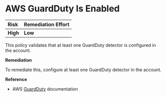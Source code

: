 # AWS GuardDuty Is Enabled

| Risk | Remediation Effort |
| :--- | :--- |
| **High** | **Low** |

This policy validates that at least one GuardDuty detector is configured in the account.

**Remediation**

To remediate this, configure at least one GuardDuty detector in the account.

**Reference**

* AWS [GuardDuty](https://aws.amazon.com/guardduty/) documentation

